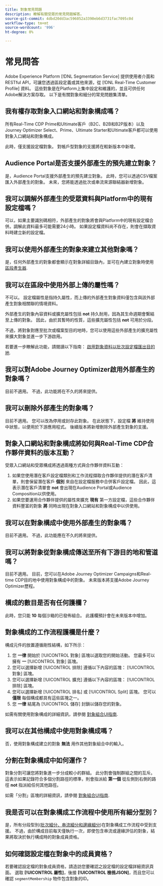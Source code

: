 ```yaml
---
title: 對象常見問題
description: 瞭解有關受眾的常見問題解答。
source-git-commit: 4dbd20dd3ac596052a3390eb6d3731fac7095c0d
workflow-type: tm+mt
source-wordcount: '996'
ht-degree: 0%

---
```



# 常見問答

Adobe Experience Platform [!DNL Segmentation Service] 提供使用者介面和RESTful API，可讓您透過區段定義或其他來源，從 [!DNL Real-Time Customer Profile] 資料。 這些對象是在Platform上集中設定和維護的，並且可供任何Adobe解決方案存取。 以下是有關對象和細分的常見問題集清單。

## 我有權存取對象入口網站和對象構成嗎？

所有Real-Time CDP Prime和Ultimate客戶（B2C、B2B和B2P版本）以及Journey Optimizer Select、Prime、Ultimate Starter和Ultimate客戶都可以使用對象入口網站和對象構成。

此時，僅支援設定檔對象。 對帳戶型對象的支援將在較新版本中新增。

## Audience Portal是否支援外部產生的預先建立對象？

是，Audience Portal支援外部產生的預先建立對象。 此時，您可以透過CSV檔案匯入外部產生的對象。 未來，您將能透過批次或串流來源聯結器新增對象。

## 我可以調解外部產生的受眾資料與Platform中的現有設定檔嗎？

可以，如果主要識別碼相符，外部產生的對象將會與Platform中的現有設定檔合併。調解此資料最多可能需要24小時。 如果設定檔資料尚不存在，則會在擷取資料時建立新的設定檔。

## 我可以使用外部產生的對象來建立其他對象嗎？

是，任何外部產生的對象都會顯示在對象詳細目錄內，並可在內建立對象時使用 [區段產生器](./ui/segment-builder.md).

## 我可以在區段中使用外部上傳的屬性嗎？

不可以。 設定檔屬性是指持久屬性，而上傳的外部產生對象資料僅包含與該外部產生對象相關聯的情境資料。

外部產生的對象內容資料或擴充屬性包括 **not** 持久耐用，因為其生命週期會繫結至上傳的對象。 因此，由於其暫時的性質，這些擴充屬性包括 **not** 可用於分段。

不過，將對象對應至批次或檔案型目的地時，您可以使用這些外部產生的擴充屬性來擴大對象並進一步下游啟用。

若要進一步瞭解此功能，請閱讀以下指南： [啟用對象資料以批次設定檔匯出目的地](../destinations/ui/activate-batch-profile-destinations.md#mapping).

## 我可以對Adobe Journey Optimizer啟用外部產生的對象嗎？

目前不適用。 不過，此功能將在不久的將來提供。

## 我可以刪除外部產生的對象嗎？

目前不適用。 您可以改為停用或封存此對象。 在此狀態下，設定檔 **將** 維持使用中狀態，以便用於下游應用程式。 後續版本將新增刪除外部產生對象的支援。

## 對象入口網站和對象構成將如何與Real-Time CDP合作夥伴資料的版本互動？

受眾入口網站和受眾構成將透過兩種方式與合作夥伴資料互動：

1. 如果您使用潛在客戶設定檔類別和工作流程擷取合作夥伴提供的潛在客戶清單，則會保留潛在客戶 **個別** 來自在設定檔服務中合併客戶設定檔。 因此，這表示潛在客戶清單會 **not** 會出現在Audience Portal或Audience Composition以供使用。
2. 如果您要運用合作夥伴提供的屬性來擴充 **現有** 第一方設定檔，這些合作夥伴資料豐富的對象 **將** 同時出現在對象入口網站和對象構成中以供使用。

## 我可以在對象構成中使用外部產生的對象嗎？

目前不適用。 不過，此功能應在不久的將來提供。

## 我可以將對象從對象構成傳送至所有下游目的地和管道嗎？

目前不適用。 目前，您可以在Adobe Journey Optimizer Campaigns和Real-time CDP目的地中使用對象構成中的對象。 未來版本將支援Adobe Journey Optimizer歷程。

## 構成的數目是否有任何護欄？

此時，您只能 **10** 每個沙箱的已發佈組合。 此護欄預計會在未來版本中增加。

## 對象構成的工作流程護欄是什麼？

構成元件的放置遵循剛性結構，如下所示：

1. 您 **一律** 開始於 [!UICONTROL 對象] 區塊以選取您的開始活動。 您最多可以擁有 **一** [!UICONTROL 對象] 區塊。
2. 您可以選擇新增 [!UICONTROL 排除] 遵循以下內容的區塊： [!UICONTROL 對象] 區塊。
3. 您可以選擇新增 [!UICONTROL 擴充] 遵循以下內容的區塊： [!UICONTROL 排除] 區塊。
4. 您可以選擇新增 [!UICONTROL 排名] 或 [!UICONTROL Split] 區塊。 您可以 **僅限** 每個構成都具有這些區塊之一。
5. 您 **一律** 結尾為 [!UICONTROL 儲存] 封鎖以儲存您的對象。

如需有關使用對象構成的詳細資訊，請參閱 [對象組合UI指南](./ui/audience-composition.md).

## 我可以在其他構成中使用對象構成嗎？

否，使用對象構成建立的對象 **無法** 用作其他對象組合中的輸入。

## 分割在對象構成中如何運作？

對象分割可讓您將對象進一步分成較小的群組。 此分割會強制群組之間的互斥。 這表示如果記錄符合多個分割路徑的標準，則會指派給 **第一個** 從左側到右側的路徑 **not** 指派給任何其他路徑。

如需「分割」區塊的詳細資訊，請參閱 [對象組合UI指南](./ui/audience-composition.md#split).

## 我是否可以在對象構成工作流程中使用所有細分型別？

是，所有分段型別([批次細分、串流細分和邊緣細分](./home.md#evaluate-segments))在對象構成工作流程中受到支援。 不過，由於構成目前每天僅執行一次，即使包含串流或邊緣評估的對象，結果將取決於執行構成時的對象成員資格。

## 如何確認設定檔在對象中的成員資格？

若要確認設定檔的對象成員資格，請造訪您要確認之設定檔的設定檔詳細資訊頁面。 選取 **[!UICONTROL 屬性]**，後接 **[!UICONTROL 檢視JSON]**，而且您可以確認 `segmentMembership` 物件包含對象的ID。
